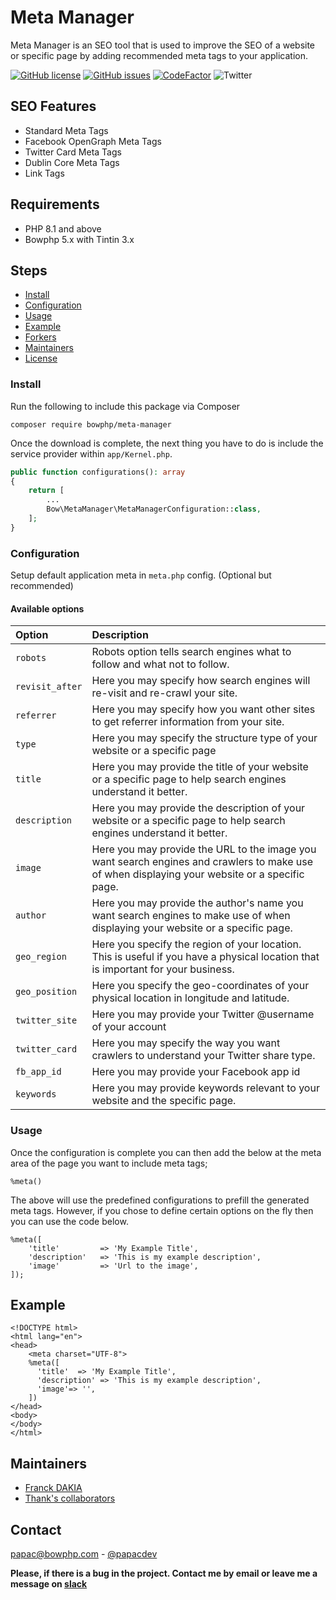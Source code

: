 # Meta Manager

Meta Manager is an SEO tool that is used to improve the SEO of a website or specific page by adding recommended meta tags to your application.

[![GitHub license](https://img.shields.io/github/license/bowphp/meta-manager.svg)](https://github.com/bowphp/meta-manager/blob/master/LICENSE) [![GitHub issues](https://img.shields.io/github/issues/bowphp/meta-manager.svg)](https://github.com/bowphp/meta-manager/issues) [![CodeFactor](https://www.codefactor.io/repository/github/bowphp/meta-manager/badge)](https://www.codefactor.io/repository/github/bowphp/meta-manager) ![Twitter](https://img.shields.io/twitter/url/https/github.com/bowphp/meta-manager.svg?style=social)

## SEO Features

* Standard Meta Tags
* Facebook OpenGraph Meta Tags
* Twitter Card Meta Tags
* Dublin Core Meta Tags
* Link Tags

## Requirements

* PHP 8.1 and above
* Bowphp 5.x with Tintin 3.x

## Steps

* [Install](./#install)
* [Configuration](./#configuration)
* [Usage](./#usage)
* [Example](./#example)
* [Forkers](./#forkers)
* [Maintainers](./#maintainers)
* [License](./#license)

### Install

Run the following to include this package via Composer

```text
composer require bowphp/meta-manager
```

Once the download is complete, the next thing you have to do is include the service provider within `app/Kernel.php`.

```php
public function configurations(): array
{
    return [
        ...
        Bow\MetaManager\MetaManagerConfiguration::class,
    ];
}
```

### Configuration

Setup default application meta in `meta.php` config. \(Optional but recommended\)

#### Available options

| Option | Description |
| :--- | :--- |
| `robots` | Robots option tells search engines what to follow and what not to follow. |
| `revisit_after` | Here you may specify how search engines will re-visit and re-crawl your site. |
| `referrer` | Here you may specify how you want other sites to get referrer information from your site. |
| `type` | Here you may specify the structure type of your website or a specific page |
| `title` | Here you may provide the title of your website or a specific page to help search engines understand it better. |
| `description` | Here you may provide the description of your website or a specific page to help search engines understand it better. |
| `image` | Here you may provide the URL to the image you want search engines and crawlers to make use of when displaying your website or a specific page. |
| `author` | Here you may provide the author's name you want search engines to make use of when displaying your website or a specific page. |
| `geo_region` | Here you specify the region of your location. This is useful if you have a physical location that is important for your business. |
| `geo_position` | Here you specify the geo-coordinates of your physical location in longitude and latitude. |
| `twitter_site` | Here you may provide your Twitter @username of your account |
| `twitter_card` | Here you may specify the way you want crawlers to understand your Twitter share type. |
| `fb_app_id` | Here you may provide your Facebook app id |
| `keywords` | Here you may provide keywords relevant to your website and the specific page. |

### Usage

Once the configuration is complete you can then add the below at the meta area of the page you want to include meta tags;

```t
%meta()
```

The above will use the predefined configurations to prefill the generated meta tags. However, if you chose to define certain options on the fly then you can use the code below.

```t
%meta([
    'title'         => 'My Example Title',
    'description'   => 'This is my example description',
    'image'         => 'Url to the image',
]);
```

## Example

```t
<!DOCTYPE html>
<html lang="en">
<head>
    <meta charset="UTF-8">
    %meta([
      'title'  => 'My Example Title',
      'description' => 'This is my example description',
      'image'=> '',
    ])
</head>
<body>
</body>
</html>
```

## Maintainers

* [Franck DAKIA](https://github.com/papac)
* [Thank's collaborators](https://github.com/bowphp/framework/graphs/contributors)

## Contact

[papac@bowphp.com](mailto:papac@bowphp.com) - [@papacdev](https://twitter.com/papacdev)

**Please, if there is a bug in the project. Contact me by email or leave me a message on [slack](https://join.slack.com/t/bowphp/shared_invite/enQtNzMxOTQ0MTM2ODM5LTQ3MWQ3Mzc1NDFiNDYxMTAyNzBkNDJlMTgwNDJjM2QyMzA2YTk4NDYyN2NiMzM0YTZmNjU1YjBhNmJjZThiM2Q)**
